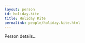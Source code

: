 ```yaml
---
layout: person
id: holiday.kite
title: Holiday Kite
permalink: people/holiday.kite.html
---
```


Person details...